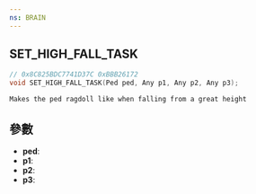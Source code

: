 ```yaml
---
ns: BRAIN
---
```

## SET_HIGH_FALL_TASK

```c
// 0x8C825BDC7741D37C 0xBBB26172
void SET_HIGH_FALL_TASK(Ped ped, Any p1, Any p2, Any p3);
```

```
Makes the ped ragdoll like when falling from a great height  
```

## 參數
* **ped**: 
* **p1**: 
* **p2**: 
* **p3**: 

